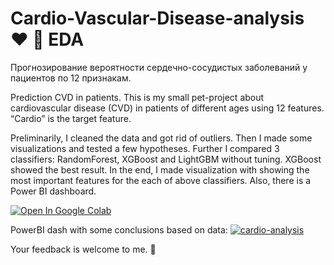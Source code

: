 # Cardio-Vascular-Disease-analysis :heart: :hospital: EDA
Прогнозирование вероятности сердечно-сосудистых заболеваний у пациентов по 12 признакам.

Prediction CVD in patients.
This is my small pet-project about cardiovascular disease (CVD) in patients of different ages using 12 features. “Cardio” is the target feature.  

Preliminarily, I cleaned the data and got rid of outliers.
Then I made some visualizations and tested a few hypotheses.
Further I compared 3 classifiers: RandomForest, XGBoost and LightGBM without tuning.
XGBoost showed the best result.
In the end, I made visualization with showing the most important features for the each of above classifiers.
Also, there is a Power BI dashboard.

<a href="https://colab.research.google.com/drive/1uwdU0gvJUCOd1SFshV4E6cYY2h6Q_af0">
  <img src="https://colab.research.google.com/assets/colab-badge.svg" alt="Open In Google Colab"/>
</a>

PowerBI dash with some conclusions based on data:
<a href="https://ibb.co/nffJgCW"><img src="https://i.ibb.co/K77v0w1/cardiodash.png" alt="cardio-analysis" border="0"></a>

Your feedback is welcome to me. :raised_hands:
